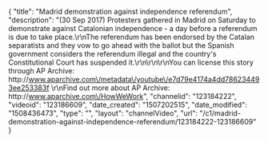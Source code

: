 {
    "title": "Madrid demonstration against independence referendum",
    "description": "(30 Sep 2017) Protesters gathered in Madrid on Saturday to demonstrate against Catalonian independence - a day before a referendum is due to take place.\r\nThe referendum has been endorsed by the Catalan separatists and they vow to go ahead with the ballot but the Spanish government considers the referendum illegal and the country's Constitutional Court has suspended it.\r\n\r\n\r\nYou can license this story through AP Archive: http:\/\/www.aparchive.com\/metadata\/youtube\/e7d79e4174a4dd786234493ee253383f \r\nFind out more about AP Archive: http:\/\/www.aparchive.com\/HowWeWork",
    "channelid": "123184222",
    "videoid": "123186609",
    "date_created": "1507202515",
    "date_modified": "1508436473",
    "type": "",
    "layout": "channelVideo",
    "url": "\/c1\/madrid-demonstration-against-independence-referendum\/123184222-123186609"
}